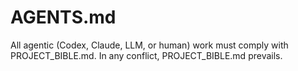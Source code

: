 # AGENTS.md
All agentic (Codex, Claude, LLM, or human) work must comply with PROJECT_BIBLE.md. In any conflict, PROJECT_BIBLE.md prevails.